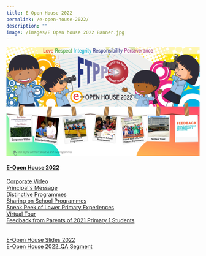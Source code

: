 ```yaml
---
title: E Open House 2022
permalink: /e-open-house-2022/
description: ""
image: /images/E Open house 2022 Banner.jpg
---
```

<a href="https://www.canva.com/design/DAEgAflmdhw/view">
	<img src="/images/E%20Open%20House%202022/E-open%20house%202022.jpg" style="wide:1000%"/>
</a>



#### [E-Open House 2022](https://www.canva.com/design/DAEgAflmdhw/2PyH59bcjS_aHtchB7IhPw/view?website#1:click-to-find-out-more-about-us-and-our-programmes)
[Corporate Video](https://www.youtube.com/watch?v=IlsYkGqHfGo)
<br>
[Principal's Message](https://www.canva.com/design/DAEjYbIyEGQ/5QfQgsfNX5147Aw-XINOAQ/view?utm_content=DAEjYbIyEGQ&utm_campaign=designshare&utm_medium=link&utm_source=publishsharelink)
<br>
[Distinctive Programmes](/distinctive-programmes)
<br>
[Sharing on School Programmes](https://www.youtube.com/watch?v=CDB6K2Z91PM)
<br>
[Sneak Peek of Lower Primary Experiences](https://www.youtube.com/watch?v=9gzKTOypbQI)
<br>
[Virtual Tour](https://kuula.co/share/collection/7Pl6B?fs=1&vr=1&zoom=1&sd=1&initload=0&autorotate=0.1&thumbs=-1&info=0&logo=-1)
<br>
[Feedback from Parents of 2021 Primary 1 Students](https://www.canva.com/design/DAEkl4wA1GE/watch)
<br><br><br>
[E-Open House Slides 2022](https://drive.google.com/file/d/1AU4XWTMKFuvpQRG4YKwdNdeWo1kWH0Ni/view?usp=sharing)
<br>
[E-Open House 2022_QA Segment](/files/E-Open%20House%202022_QA%20Segment.pdf)